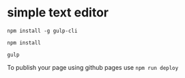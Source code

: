 # simple text editor

`npm install -g gulp-cli`

`npm install`

`gulp`

To publish your page using github pages use `npm run deploy`
